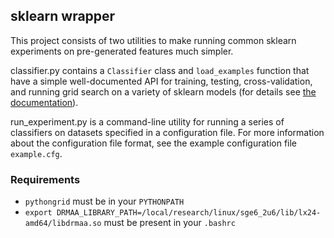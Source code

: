 ## sklearn wrapper ##

This project consists of two utilities to make running common sklearn experiments on pre-generated features much simpler.

classifier.py contains a `Classifier` class and `load_examples` function that have a simple well-documented API for training, testing, cross-validation, and running grid search on a variety of sklearn models (for details see [the documentation](../raw/master/doc/_build/html/index.html)).

run_experiment.py is a command-line utility for running a series of classifiers on datasets specified in a configuration file. For more information about the configuration file format, see the example configuration file `example.cfg`.

### Requirements ###

*  `pythongrid` must be in your `PYTHONPATH`
*  `export DRMAA_LIBRARY_PATH=/local/research/linux/sge6_2u6/lib/lx24-amd64/libdrmaa.so` must be present in your `.bashrc`
